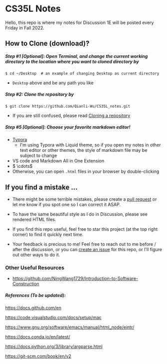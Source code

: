 # CS35L Notes

Hello, this repo is where my notes for Discussion 1E will be posted every Friday in Fall 2022. 



## How to Clone (download)?

##### Step #1 *[Optional]*: **Open Terminal, and change the current working directory to the location where you want to cloned directory by**

```shell
$ cd ~/Desktop  # an example of changing Desktop as current directory
```

* `Desktop` above and be any path you like

##### Step #2: Clone the repository by

```shell
$ git clone https://github.com/Qianli-Wu/CS35L_notes.git
```

- If you are still confused, please read [Cloning a repository](https://docs.github.com/en/repositories/creating-and-managing-repositories/cloning-a-repository)

##### Step #5 *[Optional]*: Choose your favorite markdown editor!

* [Typora](https://typora.io) 
  * I'm using Typora with Liquid theme, so if you open my notes in other text editor or other themes, the style of markdown file may be subject to change
* VS code and Markdown All in One Extension
* $ \cdots$
* Otherwise, you can open `.html` files in your browser by double-clicking



## If you find a mistake ...

* There might be some terrible mistakes, please create a [pull request](https://docs.github.com/en/pull-requests/collaborating-with-pull-requests/proposing-changes-to-your-work-with-pull-requests/creating-a-pull-request) or let me know if you spot one so I can correct it ASAP.

* To have the same beautiful style as I do in Discussion, please see rendered HTML files.

* If you find this repo useful, feel free to star this project (at the top right corner) to find it quickly next time. 

* Your feedback is precious to me! Feel free to reach out to me before / after the discussion, or you can [create an issue](https://docs.github.com/en/issues/tracking-your-work-with-issues/creating-an-issue) for this repo, or I'll figure out other ways to do it.



### Other Useful Resources

* https://github.com/NingWang1729/Introduction-to-Software-Construction 





##### References (To be updated):

https://docs.github.com/en

https://code.visualstudio.com/docs/setup/mac

https://www.gnu.org/software/emacs/manual/html_node/eintr/

https://docs.conda.io/en/latest/

https://docs.python.org/3/library/argparse.html

https://git-scm.com/book/en/v2



